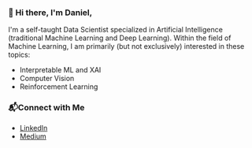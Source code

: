### 👋 Hi there, I'm Daniel,

I'm a self-taught Data Scientist specialized in Artificial Intelligence (traditional Machine Learning and Deep Learning). Within the field of Machine Learning, I am primarily (but not exclusively) interested in these topics:
* Interpretable ML and XAI
* Computer Vision
* Reinforcement Learning

### 📬Connect with Me
* [LinkedIn](https://www.linkedin.com/in/danielkleine5)
* [Medium](https://dkleine.medium.com/)
